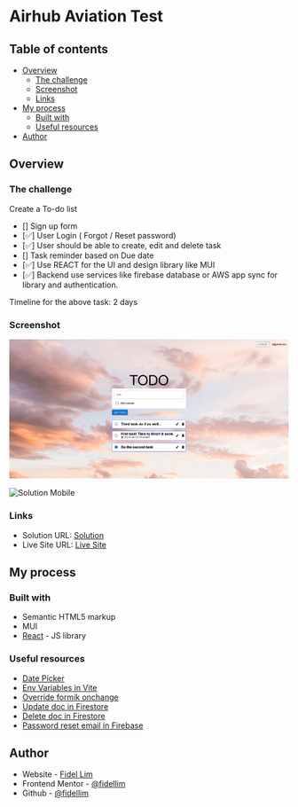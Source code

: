 # Airhub Aviation Test

## Table of contents

-   [Overview](#overview)
    -   [The challenge](#the-challenge)
    -   [Screenshot](#screenshot)
    -   [Links](#links)
-   [My process](#my-process)
    -   [Built with](#built-with)
    -   [Useful resources](#useful-resources)
-   [Author](#author)

## Overview

### The challenge

Create a To-do list

-   [] Sign up form
-   [✅] User Login ( Forgot / Reset password)
-   [✅] User should be able to create, edit and delete task
-   [] Task reminder based on Due date
-   [✅] Use REACT for the UI and design library like MUI
-   [✅] Backend use services like firebase database or AWS app sync for library and authentication.

Timeline for the above task: 2 days

### Screenshot

![Solution Desktop](/images/solution_desktop.png)

![Solution Mobile](/images/solution_mobile.png)

### Links

-   Solution URL: [Solution]()
-   Live Site URL: [Live Site]()

## My process

### Built with

-   Semantic HTML5 markup
-   MUI
-   [React](https://reactjs.org/) - JS library

### Useful resources

-   [Date Picker](https://mui.com/x/react-date-pickers/date-time-picker/)
-   [Env Variables in Vite](https://vitejs.dev/guide/env-and-mode.html#env-files)
-   [Override formik onchange](https://stackoverflow.com/questions/66744999/override-formik-onchange-with-custom-onchange-method-in-reactjs)
-   [Update doc in Firestore](https://firebase.google.com/docs/firestore/manage-data/add-data#update_elements_in_an_array)
-   [Delete doc in Firestore](https://firebase.google.com/docs/firestore/manage-data/delete-data)
-   [Password reset email in Firebase](https://firebase.google.com/docs/auth/web/manage-users#send_a_password_reset_email)

## Author

-   Website - [Fidel Lim](https://fidellim-portfolio.netlify.app/)
-   Frontend Mentor - [@fidellim](https://www.frontendmentor.io/profile/fidellim)
-   Github - [@fidellim](https://github.com/fidellim)
